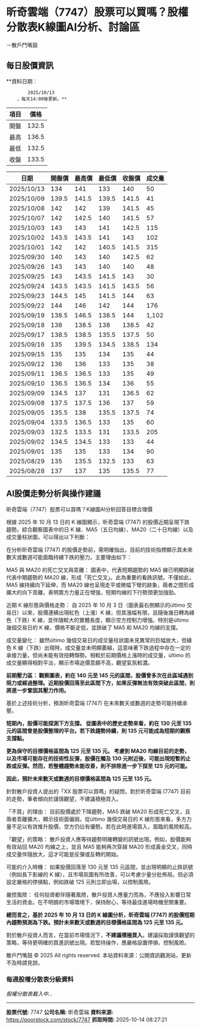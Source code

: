 # 昕奇雲端（7747）股票可以買嗎？股權分散表K線圖AI分析、討論區
－散戶鬥嘴鼓

## 每日股價資訊

**資料日期：
        
            2025/10/13
        ，每天14:00後更新。**

| 項目 | 價格 |
|------|------|
| 開盤 | 132.5 |
| 最高 | 136.5 |
| 最低 | 132.5 |
| 收盤 | 133.5 |

| 日期 | 開盤價 | 最高價 | 最低價 | 收盤價 | 成交量 |
|------|--------|--------|--------|--------|--------|
| 2025/10/13 | 134 | 141 | 133 | 140 | 50 |
| 2025/10/09 | 139.5 | 141.5 | 139.5 | 141.5 | 41 |
| 2025/10/08 | 142 | 142 | 139 | 141.5 | 45 |
| 2025/10/07 | 142 | 142.5 | 140 | 141.5 | 57 |
| 2025/10/03 | 143 | 143 | 141 | 142.5 | 115 |
| 2025/10/02 | 143.5 | 143.5 | 141 | 143 | 102 |
| 2025/10/01 | 142 | 142 | 140.5 | 141.5 | 315 |
| 2025/09/30 | 140 | 143 | 140 | 142.5 | 62 |
| 2025/09/26 | 143 | 143 | 140 | 140 | 48 |
| 2025/09/25 | 143 | 143.5 | 141.5 | 143 | 30 |
| 2025/09/24 | 143.5 | 143.5 | 141.5 | 143.5 | 56 |
| 2025/09/23 | 144.5 | 145 | 141.5 | 144 | 63 |
| 2025/09/22 | 144 | 146 | 142 | 144 | 176 |
| 2025/09/19 | 138.5 | 146.5 | 138.5 | 144 | 1,102 |
| 2025/09/18 | 138 | 138.5 | 138 | 138.5 | 42 |
| 2025/09/17 | 138.5 | 138.5 | 135.5 | 137.5 | 50 |
| 2025/09/16 | 135 | 139.5 | 134.5 | 138.5 | 134 |
| 2025/09/15 | 135 | 135 | 134 | 135 | 44 |
| 2025/09/12 | 136 | 136 | 133 | 135 | 38 |
| 2025/09/11 | 136.5 | 136.5 | 133 | 135 | 49 |
| 2025/09/10 | 136.5 | 136.5 | 134 | 136 | 55 |
| 2025/09/09 | 134.5 | 137 | 131 | 136.5 | 62 |
| 2025/09/08 | 137.5 | 137.5 | 136 | 137 | 59 |
| 2025/09/05 | 135.5 | 138 | 135.5 | 137.5 | 74 |
| 2025/09/04 | 133.5 | 136.5 | 133 | 135 | 60 |
| 2025/09/03 | 132.5 | 133.5 | 131 | 133.5 | 205 |
| 2025/09/02 | 134.5 | 134.5 | 133 | 133 | 44 |
| 2025/09/01 | 135 | 135 | 133 | 134 | 90 |
| 2025/08/29 | 135 | 135.5 | 132.5 | 133 | 63 |
| 2025/08/28 | 137 | 137 | 135 | 135.5 | 77 |

## AI股價走勢分析與操作建議

昕奇雲端（7747）股票可以買嗎？K線圖AI分析回答目標合理價

根據 2025 年 10 月 13 日的 K 線圖顯示，昕奇雲端 (7747) 的股價近期呈現下跌趨勢。綜合觀察圖表中的日 K 線、MA5（五日均線）、MA20（二十日均線）以及成交量柱狀圖，可以得出以下判斷：

在分析昕奇雲端 (7747) 的股價走勢前，需明確指出，目前的技術指標顯示其未來數天或數週可能面臨持續下跌的壓力。主要理由如下：

MA5 與 MA20 的死亡交叉與乖離： 圖表中，代表短期趨勢的 MA5 線已明顯跌破代表中期趨勢的 MA20 線，形成「死亡交叉」。此為重要的看跌訊號。不僅如此，MA5 線持續向下延伸，而 MA20 線也呈現走平或微幅下彎的跡象，兩者之間形成擴大的向下乖離，表明賣方力量正在增強，短期均線的下行勢頭更加強勁。

近期 K 線形態與價格走勢： 自 2025 年 10 月 3 日（圖表最右側顯示的último 交易日）以來，股價連續出現紅色（上漲）K 線，但其漲幅有限，且隨後幾日轉為綠色（下跌）K 線，並伴隨較大的實體長度，顯示空方控制力增強。特別是último 幾個交易日的 K 線，價格不斷走低，並跌破了 MA5 和 MA20 均線的支撐。

成交量變化： 雖然último 幾個交易日的成交量柱狀圖未見異常的巨幅放大，但綠色 K 線（下跌）出現時，成交量並未明顯萎縮，這意味著下跌過程中存在一定的承接力量，但尚未能有效扭轉頹勢。相較於前期價格上漲時的成交量，último 的成交量顯得相對平淡，顯示市場追價意願不高，觀望氣氛較濃。

**前期壓力區： 觀察圖表，約在 140 元至 145 元的區間，股價曾多次在此區域遇到阻力或經過整理。近期股價回落至此區間下方，如果反彈無法有效突破此區間，則將進一步鞏固其壓力作用。**

基於上述技術分析，預測昕奇雲端 (7747) 在未來數天或數週的走勢可能持續承壓。

**短期內，股價可能探測下方支撐。 從圖表中的歷史走勢來看，約在 130 元至 135 元的區間曾是股價整理的平台。若下跌趨勢持續，則 135 元可能成為短期的觀察支撐點。**

**更為保守的目標價格區間為 125 元至 135 元。 考慮到 MA20 均線目前的走勢，以及市場可能存在的技術性反彈，股價在觸及 130 元附近後，可能出現短暫的止跌或反彈。然而，若整體趨勢未能改善，則不排除進一步下探至 125 元的可能。**

**因此，預計未來數天或數週的目標價格區間為 125 元至 135 元。**

針對散戶投資人提出的「XX 股票可以買嗎」的疑問，對於昕奇雲端 (7747) 目前的走勢，筆者傾向於謹慎觀望，不建議積極買入。

「不買」的理由： 目前股價處於下降趨勢，MA5 跌破 MA20 形成死亡交叉，且兩者乖離擴大，顯示技術面偏弱。從último 幾個交易日的 K 線形態來看，多方力量不足以有效推升股價，空方仍佔有優勢。若在此時進場買入，面臨的風險較高。

「觀望」的策略： 散戶投資人應等待趨勢明確轉變的訊號出現。例如，股價能夠有效站回 MA20 均線之上，並且 MA5 能夠再次穿越 MA20 形成黃金交叉，同時成交量伴隨放大，這才可能是反彈或反轉的開始。

可能的介入時機： 如果股價回落至 130 元至 135 元區間，並出現明顯的止跌訊號（例如長下影線的 K 線），且市場氛圍有所改善，可以考慮少量分批佈局。但必須設定嚴格的停損點，例如跌破 125 元則立即出場，以控制風險。

嚴控風險： 任何投資都伴隨著風險，散戶投資人應量力而為，不應投入影響日常生活的資金。在不明朗的市場環境下，保持耐心，等待最佳進場時機至關重要。

**總而言之，基於 2025 年 10 月 13 日的 K 線圖分析，昕奇雲端 (7747) 的股價短期內趨勢預測為下跌。預計未來數天或數週的目標價格區間為 125 元至 135 元。**

對於散戶投資人而言，在當前市場情況下，**不建議積極買入**。建議採取謹慎觀望的策略，等待更明確的買進訊號出現。若堅持操作，應嚴格設置停損，控制風險。

散戶鬥嘴鼓 © 2025 All rights reserved. 本站資料來源：公開資訊觀測站，更新不及時請見諒。

### 每週股權分散表分級資料

*股權分散表載入中...*

---

**股票代號:** 7747
**公司名稱:** 昕奇雲端
**資料來源:** https://poorstock.com/stock/7747
**抓取時間:** 2025-10-14 08:27:21